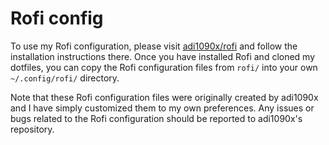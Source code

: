 # Rofi config

To use my Rofi configuration, please visit [adi1090x/rofi](https://github.com/adi1090x/rofi) and 
follow the installation instructions there. Once you have installed Rofi and cloned my dotfiles, 
you can copy the Rofi configuration files from `rofi/` into your own `~/.config/rofi/` directory.

Note that these Rofi configuration files were originally created by adi1090x and I have simply 
customized them to my own preferences. Any issues or bugs related to the Rofi configuration should 
be reported to adi1090x's repository.

